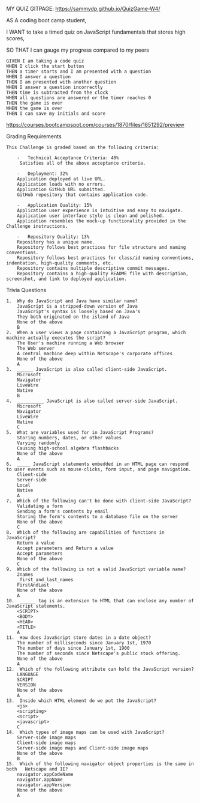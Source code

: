 MY QUIZ GITPAGE:
https://sammydp.github.io/QuizGame-W4/


AS A coding boot camp student,

I WANT to take a timed quiz on JavaScript fundamentals that stores high scores,

SO THAT I can gauge my progress compared to my peers

    GIVEN I am taking a code quiz
    WHEN I click the start button
    THEN a timer starts and I am presented with a question
    WHEN I answer a question
    THEN I am presented with another question
    WHEN I answer a question incorrectly
    THEN time is subtracted from the clock
    WHEN all questions are answered or the timer reaches 0
    THEN the game is over
    WHEN the game is over
    THEN I can save my initials and score

https://courses.bootcampspot.com/courses/1870/files/1851292/preview

Grading Requirements

    This Challenge is graded based on the following criteria:

        -   Technical Acceptance Criteria: 40%
         Satisfies all of the above acceptance criteria.

        -   Deployment: 32%
        Application deployed at live URL.
        Application loads with no errors.
        Application GitHub URL submitted.
        GitHub repository that contains application code.

        -   Application Quality: 15%
        Application user experience is intuitive and easy to navigate.
        Application user interface style is clean and polished.
        Application resembles the mock-up functionality provided in the Challenge instructions.

        -   Repository Quality: 13%
        Repository has a unique name.
        Repository follows best practices for file structure and naming conventions.
        Repository follows best practices for class/id naming conventions, indentation, high-quality comments, etc.
        Repository contains multiple descriptive commit messages.
        Repository contains a high-quality README file with description, screenshot, and link to deployed application.

Trivia Questions

    1.  Why do JavaScript and Java have similar name?
        JavaScript is a stripped-down version of Java
        JavaScript's syntax is loosely based on Java's
        They both originated on the island of Java
        None of the above
        B
    2.  When a user views a page containing a JavaScript program, which machine actually executes the script?
        The User's machine running a Web browser
        The Web server
        A central machine deep within Netscape's corporate offices
        None of the above
        A
    3.  ______ JavaScript is also called client-side JavaScript.
        Microsoft
        Navigator
        LiveWire
        Native
        B
    4.  __________ JavaScript is also called server-side JavaScript.
        Microsoft
        Navigator
        LiveWire
        Native
        C
    5.  What are variables used for in JavaScript Programs?
        Storing numbers, dates, or other values
        Varying randomly
        Causing high-school algebra flashbacks
        None of the above
        A
    6.  _____ JavaScript statements embedded in an HTML page can respond to user events such as mouse-clicks, form input, and page navigation.
        Client-side
        Server-side
        Local
        Native
        A
    7.  Which of the following can't be done with client-side JavaScript?
        Validating a form
        Sending a form's contents by email
        Storing the form's contents to a database file on the server
        None of the above
        C
    8.  Which of the following are capabilities of functions in JavaScript?
        Return a value
        Accept parameters and Return a value
        Accept parameters
        None of the above
        C
    9.  Which of the following is not a valid JavaScript variable name?
        2names
        _first_and_last_names
        FirstAndLast
        None of the above
        A
    10.  ______ tag is an extension to HTML that can enclose any number of JavaScript statements.
        <SCRIPT>
        <BODY>
        <HEAD>
        <TITLE>
        A
    11.  How does JavaScript store dates in a date object?
        The number of milliseconds since January 1st, 1970
        The number of days since January 1st, 1900
        The number of seconds since Netscape's public stock offering.
        None of the above
        A
    12.  Which of the following attribute can hold the JavaScript version?
        LANGUAGE
        SCRIPT
        VERSION
        None of the above
        A
    13.  Inside which HTML element do we put the JavaScript?
        <js>
        <scripting>
        <script>
        <javascript>
        C
    14.  Which types of image maps can be used with JavaScript?
        Server-side image maps
        Client-side image maps
        Server-side image maps and Client-side image maps
        None of the above
        B
    15.  Which of the following navigator object properties is the same in both   Netscape and IE?
        navigator.appCodeName
        navigator.appName
        navigator.appVersion
        None of the above
        A

